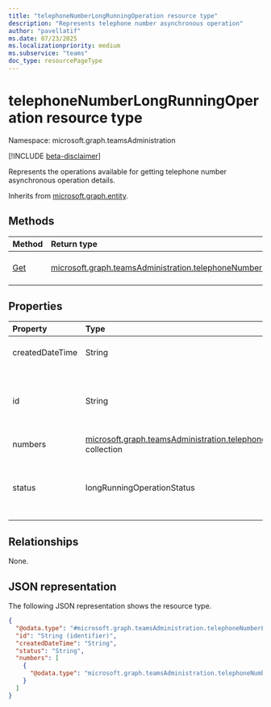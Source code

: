 ```yaml
---
title: "telephoneNumberLongRunningOperation resource type"
description: "Represents telephone number asynchronous operation"
author: "pavellatif"
ms.date: 07/23/2025
ms.localizationpriority: medium
ms.subservice: "teams"
doc_type: resourcePageType
---
```


# telephoneNumberLongRunningOperation resource type

Namespace: microsoft.graph.teamsAdministration

[!INCLUDE [beta-disclaimer](../../includes/beta-disclaimer.md)]

Represents the operations available for getting telephone number asynchronous operation details.


Inherits from [microsoft.graph.entity](../resources/entity.md).


## Methods
|Method|Return type|Description|
|:---|:---|:---|
|[Get](../api/teamsadministration-telephonenumberlongrunningoperation-get.md)|[microsoft.graph.teamsAdministration.telephoneNumberLongRunningOperation](../resources/teamsadministration-telephonenumberlongrunningoperation.md)|Read the properties and relationships of [microsoft.graph.teamsAdministration.telephoneNumberLongRunningOperation](../resources/teamsadministration-telephonenumberlongrunningoperation.md) object.|


## Properties
|Property|Type|Description|
|:---|:---|:---|
|createdDateTime|String|Date and time when the asynchronous operation was created|
|id|String|Operation Id found as a response to asynchronous action. Inherited from [microsoft.graph.entity](../resources/entity.md). Inherits from [entity](../resources/entity.md)|
|numbers|[microsoft.graph.teamsAdministration.telephoneNumberLongRunningOperationDetails](../resources/teamsadministration-telephonenumberlongrunningoperationdetails.md) collection|Asynchronous operation details|
|status|longRunningOperationStatus|Status of the operation. The possible values are: `notStarted`, `running`, `succeeded`, `failed`, `unknownFutureValue`.|

## Relationships
None.

## JSON representation
The following JSON representation shows the resource type.
<!-- {
  "blockType": "resource",
  "keyProperty": "id",
  "@odata.type": "microsoft.graph.teamsAdministration.telephoneNumberLongRunningOperation",
  "baseType": "microsoft.graph.entity",
  "openType": false
}
-->
``` json
{
  "@odata.type": "#microsoft.graph.teamsAdministration.telephoneNumberLongRunningOperation",
  "id": "String (identifier)",
  "createdDateTime": "String",
  "status": "String",
  "numbers": [
    {
      "@odata.type": "microsoft.graph.teamsAdministration.telephoneNumberLongRunningOperationDetails"
    }
  ]
}
```
